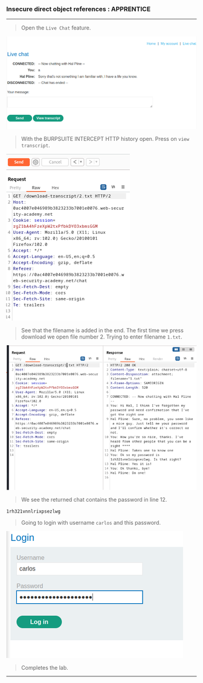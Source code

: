 
### Insecure direct object references : APPRENTICE

---

> Open the `Live Chat` feature.

![](./screenshots/lab11-chat.png)

> With the BURPSUITE INTERCEPT HTTP history open.
> Press on `view transcript`.

![](./screenshots/lab11-get.png)

> See that the filename is added in the end.
> The first time we press download we open file number 2.
> Trying to enter filename `1.txt`.

![](./screenshots/lab11-1.png)

> We see the returned chat contains the password in line 12.
```
1rh321vnnlrixpsezlwg
```

> Going to login with username `carlos` and this password.

![](./screenshots/lab11-carlos.png)

> Completes the lab.

---

